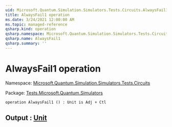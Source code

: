 ```yaml
---
uid: Microsoft.Quantum.Simulation.Simulators.Tests.Circuits.AlwaysFail1
title: AlwaysFail1 operation
ms.date: 3/24/2021 12:00:00 AM
ms.topic: managed-reference
qsharp.kind: operation
qsharp.namespace: Microsoft.Quantum.Simulation.Simulators.Tests.Circuits
qsharp.name: AlwaysFail1
qsharp.summary: ''
---
```


# AlwaysFail1 operation

Namespace: [Microsoft.Quantum.Simulation.Simulators.Tests.Circuits](xref:Microsoft.Quantum.Simulation.Simulators.Tests.Circuits)

Package: [Tests.Microsoft.Quantum.Simulators](https://nuget.org/packages/Tests.Microsoft.Quantum.Simulators)




```qsharp
operation AlwaysFail1 () : Unit is Adj + Ctl
```


## Output : [Unit](xref:microsoft.quantum.lang-ref.unit)

